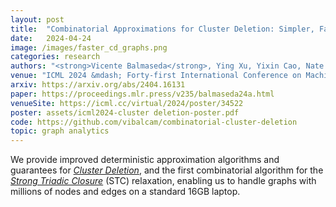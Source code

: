 ```yaml
---
layout: post
title:  "Combinatorial Approximations for Cluster Deletion: Simpler, Faster, and Better"
date:   2024-04-24
image: /images/faster_cd_graphs.png
categories: research
authors: "<strong>Vicente Balmaseda</strong>, Ying Xu, Yixin Cao, Nate Veldt"
venue: "ICML 2024 &mdash; Forty-first International Conference on Machine Learning"
arxiv: https://arxiv.org/abs/2404.16131
paper: https://proceedings.mlr.press/v235/balmaseda24a.html
venueSite: https://icml.cc/virtual/2024/poster/34522
poster: assets/icml2024-cluster deletion-poster.pdf
code: https://github.com/vibalcam/combinatorial-cluster-deletion
topic: graph analytics
---
```

<!-- Vienna, Austria -->
We provide improved deterministic approximation algorithms and guarantees for [*Cluster Deletion*](https://en.wikipedia.org/wiki/Cluster_graph), and the first combinatorial algorithm for the [*Strong Triadic Closure*](https://en.wikipedia.org/wiki/Triadic_closure#Strong_Triadic_Closure_Property_and_local_bridges) (STC) relaxation, enabling us to handle graphs with millions of nodes and edges on a standard 16GB laptop.
<!-- We tackle the Cluster Deletion problem in graph theory. This problem involves removing the minimum number of edges to split a graph into fully connected subgraphs (cliques). We provide a simpler and faster deterministic algorithm, along with improved approximation guarantees. We also introduce the first combinatorial algorithm for the Strong Triadic Closure (STC) LP relaxation, enabling us to handle graphs with millions of nodes and edges on a standard 16GB laptop. -->